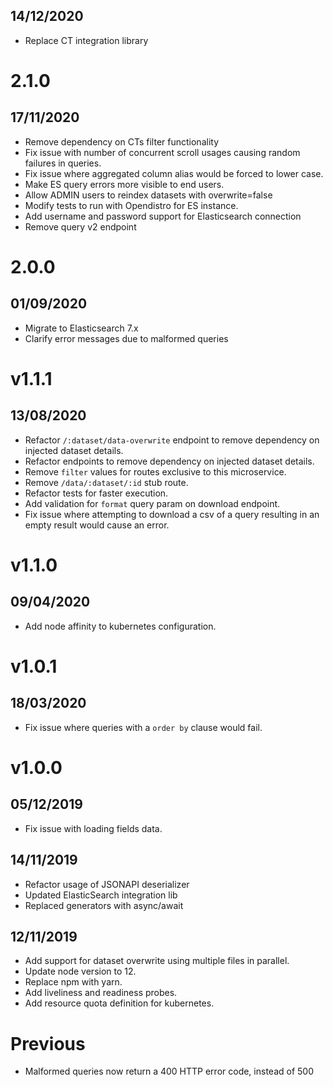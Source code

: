 ## 14/12/2020

- Replace CT integration library

# 2.1.0

## 17/11/2020

- Remove dependency on CTs filter functionality
- Fix issue with number of concurrent scroll usages causing random failures in queries.
- Fix issue where aggregated column alias would be forced to lower case.
- Make ES query errors more visible to end users.
- Allow ADMIN users to reindex datasets with overwrite=false
- Modify tests to run with Opendistro for ES instance.
- Add username and password support for Elasticsearch connection
- Remove query v2 endpoint

# 2.0.0

## 01/09/2020

- Migrate to Elasticsearch 7.x
- Clarify error messages due to malformed queries

# v1.1.1

## 13/08/2020

- Refactor `/:dataset/data-overwrite` endpoint to remove dependency on injected dataset details.
- Refactor endpoints to remove dependency on injected dataset details.
- Remove `filter` values for routes exclusive to this microservice.
- Remove `/data/:dataset/:id` stub route.
- Refactor tests for faster execution.
- Add validation for `format` query param on download endpoint.
- Fix issue where attempting to download a csv of a query resulting in an empty result would cause an error.

# v1.1.0

## 09/04/2020

- Add node affinity to kubernetes configuration.

# v1.0.1

## 18/03/2020
- Fix issue where queries with a `order by` clause would fail.

# v1.0.0

## 05/12/2019
- Fix issue with loading fields data.

## 14/11/2019
- Refactor usage of JSONAPI deserializer
- Updated ElasticSearch integration lib
- Replaced generators with async/await

## 12/11/2019
- Add support for dataset overwrite using multiple files in parallel.
- Update node version to 12.
- Replace npm with yarn.
- Add liveliness and readiness probes.
- Add resource quota definition for kubernetes.

# Previous
- Malformed queries now return a 400 HTTP error code, instead of 500
